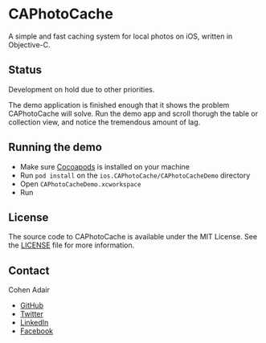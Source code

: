 # CAPhotoCache
A simple and fast caching system for local photos on iOS, written in Objective-C.


## Status
Development on hold due to other priorities.

The demo application is finished enough that it shows the problem CAPhotoCache will solve. Run the demo app and scroll thorugh the table or collection view, and notice the tremendous amount of lag.


## Running the demo
* Make sure [Cocoapods](https://guides.cocoapods.org/using/getting-started.html) is installed on your machine
* Run `pod install` on the `ios.CAPhotoCache/CAPhotoCacheDemo` directory
* Open `CAPhotoCacheDemo.xcworkspace`
* Run


## License

The source code to CAPhotoCache is available under the MIT License. See the [LICENSE](https://raw.githubusercontent.com/cohenadair/ios.CAPhotoCache/master/LICENSE) file for more information.


## Contact

Cohen Adair

* [GitHub](https://github.com/cohenadair)
* [Twitter](http://twitter.com/cohenadair)
* [LinkedIn](https://ca.linkedin.com/in/cohenadair)
* [Facebook](https://www.facebook.com/cohen.adair)
